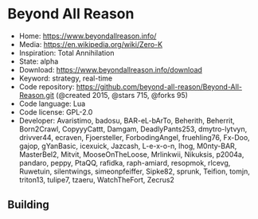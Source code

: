 # Beyond All Reason

- Home: https://www.beyondallreason.info/
- Media: https://en.wikipedia.org/wiki/Zero-K
- Inspiration: Total Annihilation
- State: alpha
- Download: https://www.beyondallreason.info/download
- Keyword: strategy, real-time
- Code repository: https://github.com/beyond-all-reason/Beyond-All-Reason.git (@created 2015, @stars 715, @forks 95)
- Code language: Lua
- Code license: GPL-2.0
- Developer: Avaristimo, badosu, BAR-eL-bArTo, Beherith, Beherrit, Born2Crawl, CopyyyCattt, Damgam, DeadlyPants253, dmytro-lytvyn, drivver44, ecraven, Fjoersteller, ForbodingAngel, fruehling76, Fx-Doo, gajop, gYanBasic, icexuick, Jazcash, L-e-x-o-n, lhog, M0nty-BAR, MasterBel2, Mitvit, MooseOnTheLoose, Mrlinkwii, Nikuksis, p2004a, pandaro, peppy, PtaQQ, rafidka, raph-amiard, resopmok, rlcevg, Ruwetuin, silentwings, simeonpfeiffer, Sipke82, sprunk, Teifion, tomjn, triton13, tulipe7, tzaeru, WatchTheFort, Zecrus2

## Building 
